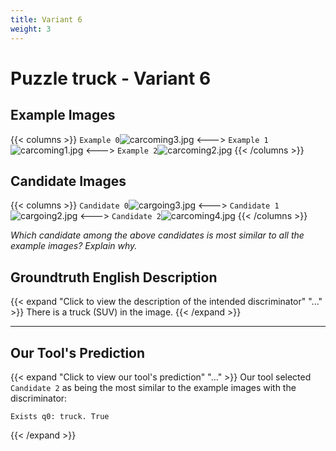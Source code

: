 ```yaml
---
title: Variant 6
weight: 3
---
```


# Puzzle truck - Variant 6

## Example Images
{{< columns >}}
`Example 0`![carcoming3.jpg](/natscene_data/images/carcoming3.jpg)
<--->
`Example 1`![carcoming1.jpg](/natscene_data/images/carcoming1.jpg)
<--->
`Example 2`![carcoming2.jpg](/natscene_data/images/carcoming2.jpg)
{{< /columns >}}

## Candidate Images
{{< columns >}}
`Candidate 0`![cargoing3.jpg](/natscene_data/images/cargoing3.jpg)
<--->
`Candidate 1`![cargoing2.jpg](/natscene_data/images/cargoing2.jpg)
<--->
`Candidate 2`![carcoming4.jpg](/natscene_data/images/carcoming4.jpg)
{{< /columns >}}

*Which candidate among the above candidates is most similar to all the example images? Explain why.*

## Groundtruth English Description

{{< expand "Click to view the description of the intended discriminator" "..." >}}
There is a truck (SUV) in the image.
{{< /expand >}}

---



## Our Tool's Prediction

{{< expand "Click to view our tool's prediction" "..." >}}
Our tool selected `Candidate 2` as being the most similar to the example images with the discriminator:
```plaintext
Exists q0: truck. True
```
{{< /expand >}}
